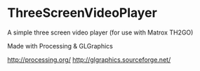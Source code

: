 ThreeScreenVideoPlayer
======================

A simple three screen video player (for use with Matrox TH2GO) 

Made with Processing & GLGraphics

http://processing.org/
http://glgraphics.sourceforge.net/
